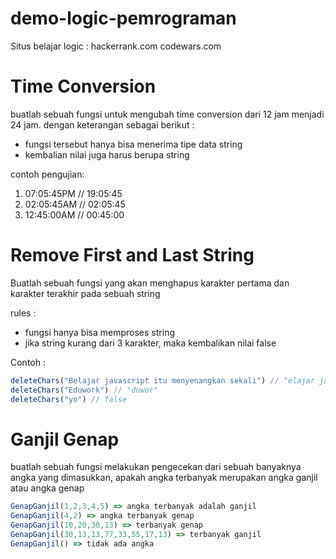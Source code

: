 # demo-logic-pemrograman
Situs belajar logic :
hackerrank.com
codewars.com


# Time Conversion
buatlah sebuah fungsi untuk mengubah time conversion dari 12 jam menjadi 24 jam.
dengan keterangan sebagai berikut :
- fungsi tersebut hanya bisa menerima tipe data string
- kembalian nilai juga harus berupa string

contoh pengujian:
1. 07:05:45PM // 19:05:45
2. 02:05:45AM // 02:05:45
3. 12:45:00AM // 00:45:00

# Remove First and Last String

Buatlah sebuah fungsi yang akan menghapus karakter pertama dan karakter terakhir pada sebuah string

rules : 

- fungsi hanya bisa memproses string
- jika string kurang dari 3 karakter, maka kembalikan nilai false

Contoh :

```javascript
deleteChars("Belajar javascript itu menyenangkan sekali") // "elajar javascript itu menyenangkan sekal"
deleteChars("Eduwork") // "duwor"
deleteChars("yo") // false

```


# Ganjil Genap

buatlah sebuah fungsi melakukan pengecekan dari sebuah banyaknya angka yang dimasukkan, apakah angka terbanyak merupakan angka ganjil atau angka genap

```js
GenapGanjil(1,2,3,4,5) => angka terbanyak adalah ganjil
GenapGanjil(4,2) => angka terbanyak genap
GenapGanjil(10,20,30,13) => terbanyak genap
GenapGanjil(30,13,13,77,33,55,17,13) => terbanyak ganjil
GenapGanjil() => tidak ada angka
```
